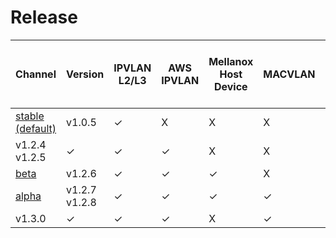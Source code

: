 # Release

Channel|Version|IPVLAN L2/L3|AWS IPVLAN|Mellanox Host Device|MACVLAN|IP-less (zero host block)|Multi-config IPAM
---|---|---|---|---|---|---|---
[stable (default)](./stable.md)|v1.0.5|&check;|X|X|X|X|X
|v1.2.4<br>v1.2.5|&check;|&check;|&check;|X|X|X
[beta](./beta.md)|v1.2.6|&check;|&check;|&check;|X|X|X
[alpha](./alpha.md)|v1.2.7<br>v1.2.8|&check;|&check;|&check;|&check;|X|X
|v1.3.0|&check;|&check;|&check;|X|&check;|&check;

